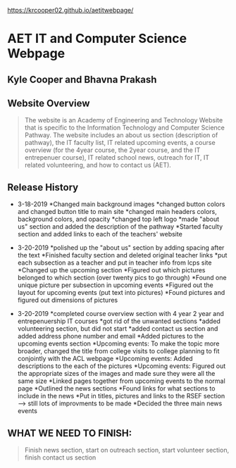 https://krcooper02.github.io/aetitwebpage/

# AET IT and Computer Science Webpage
## Kyle Cooper and Bhavna Prakash
## Website Overview
>The website is an Academy of Engineering and Technology Website that is specific to the Information Technology and Computer Science Pathway. The website includes an about us section (description of pathway), the IT faculty list, IT related upcoming events, a course overview (for the 4year course, the 2year course, and the IT entrepenuer course), IT related school news, outreach for IT, IT related volunteering, and how to contact us (AET).


## Release History

* 3-18-2019
    *Changed main background images
    *changed button colors and changed button title to main site
    *changed main headers colors, background colors, and opacity
    *changed top left logo
    *made "about us" section and added the description of the pathway
    *Started faculty section and added links to each of the teachers' website

* 3-20-2019
    *polished up the "about us" section by adding spacing after the text
    *Finished faculty section and deleted original teacher links
    *put each subsection as a teacher and put in teacher info from lcps 
     site
    *Changed up the upcoming section
    *Figured out which pictures belonged to which section (over twenty pics to go through)
    *Found one unique picture per subsection in upcoming events
    *Figured out the layout for upcoming events (put text into pictures)
    *Found pictures and figured out dimensions of pictures

* 3-20-2019
    *completed course overview section with 4 year 2 year and entrepenuership IT courses
    *got rid of the unwanted sections
    *added volunteering section, but did not start
    *added contact us section and added address phone number and email
    *Added pictures to the upcoming events section
    *Upcoming events: To make the topic more broader, changed the title from college visits to college planning to fit conjointly with the ACL webpage
    *Upcoming events: Added descriptions to the each of the pictures
    *Upcoming events: Figured out the appropriate sizes of the images and made sure they were all the same size
    *Linked pages together from upcoming events to the normal page
    *Outlined the news sections
    *Found links for what sections to include in the news
    *Put in titles, pictures and links to the RSEF section --> still lots of improvments to be made
    *Decided the three main news events

## WHAT WE NEED TO FINISH: 
>Finish news section, start on outreach section, 
start volunteer section, finish contact us section

